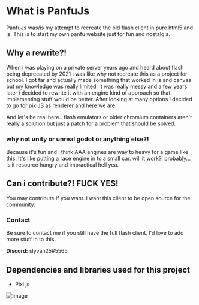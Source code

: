 # What is PanfuJs

PanfuJs was/is my attempt to recreate the old flash client in pure html5 and js.
This is to start my own panfu website just for fun and nostalgia.

## Why a rewrite?!

When i was playing on a private server years ago and heard about flash being deprecated by 2021 i was like why not recreate this as a project for school.
I got far and actually made something that worked in js and canvas but my knowledge was really limited.
It was really messy and a few years later i decided to rewrite it with an engine kind of approach so that implementing stuff would be better.
After looking at many options i decided to go for pixiJS as renderer and here we are.

And let's be real here.. flash emulators or older chromium containers aren't really a solution but just a patch for a problem that should be solved.

### why not unity or unreal godot or anything else?!
Because it's fun and i think AAA engines are way to heavy for a game like this.
It's like putting a race engine in to a small car. will it work?! probably... is it resource hungry and impractical hell yea.


## Can i contribute?! FUCK YES!
You may contribute if you want. i want this client to be open source for the community.

### Contact

Be sure to contact me if you still have the full flash client, I'd love to add more stuff in to this.

**Discord:** slyvan25#5565


## Dependencies and libraries used for this project
- Pixi.js

![Image](https://tcrf.net/images/thumb/3/37/Panfu-Map_Nov07.jpg/400px-Panfu-Map_Nov07.jpg)


